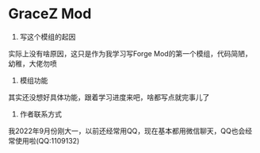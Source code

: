 # GraceZ Mod

1.  写这个模组的起因

实际上没有啥原因，这只是作为我学习写Forge Mod的第一个模组，代码简陋，幼稚，大佬勿喷

1.  模组功能

其实还没想好具体功能，跟着学习进度来吧，啥都写点就完事儿了

1.  作者联系方式

我2022年9月份刚大一，以前还经常用QQ，现在基本都用微信聊天，QQ也会经常使用啦(QQ:1109132)

